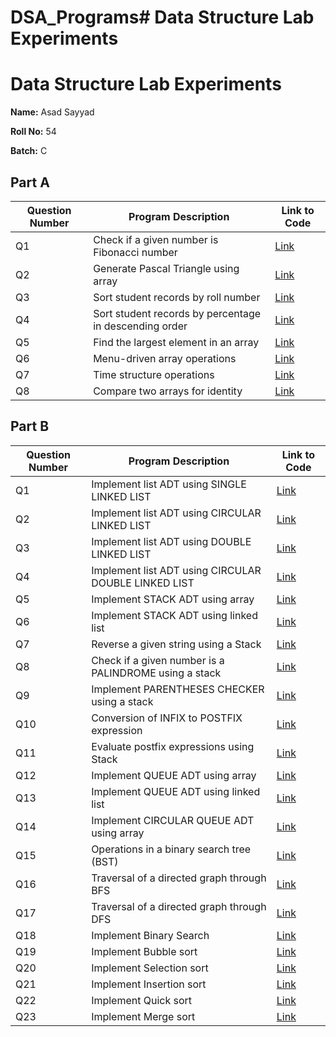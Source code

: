 # DSA_Programs# Data Structure Lab Experiments



# Data Structure Lab Experiments


**Name:** Asad Sayyad

**Roll No:** 54

**Batch:** C


## Part A

| Question Number | Program Description                                      | Link to Code |
| --------------- | ------------------------------------------------------- | ------------ |
| Q1              | Check if a given number is Fibonacci number             | [Link](https://github.com/AsadSayyad92/DSA_Programs/blob/main/54_1_Asad.c)     |
| Q2              | Generate Pascal Triangle using array                   | [Link](#)     |
| Q3              | Sort student records by roll number                     | [Link](#)     |
| Q4              | Sort student records by percentage in descending order  | [Link](#)     |
| Q5              | Find the largest element in an array                    | [Link](#)     |
| Q6              | Menu-driven array operations                             | [Link](#)     |
| Q7              | Time structure operations                                | [Link](#)     |
| Q8              | Compare two arrays for identity                         | [Link](#)     |

## Part B

| Question Number | Program Description                                      | Link to Code |
| --------------- | ------------------------------------------------------- | ------------ |
| Q1              | Implement list ADT using SINGLE LINKED LIST             | [Link](#)     |
| Q2              | Implement list ADT using CIRCULAR LINKED LIST           | [Link](#)     |
| Q3              | Implement list ADT using DOUBLE LINKED LIST             | [Link](#)     |
| Q4              | Implement list ADT using CIRCULAR DOUBLE LINKED LIST    | [Link](#)     |
| Q5              | Implement STACK ADT using array                         | [Link](#)     |
| Q6              | Implement STACK ADT using linked list                   | [Link](#)     |
| Q7              | Reverse a given string using a Stack                    | [Link](#)     |
| Q8              | Check if a given number is a PALINDROME using a stack   | [Link](#)     |
| Q9              | Implement PARENTHESES CHECKER using a stack             | [Link](#)     |
| Q10             | Conversion of INFIX to POSTFIX expression               | [Link](#)     |
| Q11             | Evaluate postfix expressions using Stack                | [Link](#)     |
| Q12             | Implement QUEUE ADT using array                         | [Link](#)     |
| Q13             | Implement QUEUE ADT using linked list                   | [Link](#)     |
| Q14             | Implement CIRCULAR QUEUE ADT using array                | [Link](#)     |
| Q15             | Operations in a binary search tree (BST)                | [Link](#)     |
| Q16             | Traversal of a directed graph through BFS               | [Link](#)     |
| Q17             | Traversal of a directed graph through DFS               | [Link](#)     |
| Q18             | Implement Binary Search                                  | [Link](#)     |
| Q19             | Implement Bubble sort                                   | [Link](#)     |
| Q20             | Implement Selection sort                                | [Link](#)     |
| Q21             | Implement Insertion sort                                | [Link](#)     |
| Q22             | Implement Quick sort                                    | [Link](#)     |
| Q23             | Implement Merge sort                                    | [Link](#)     |
